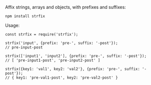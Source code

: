 Affix strings, arrays and objects, with prefixes and suffixes:

`npm install strfix`

Usage:

```node
const strfix = require('strfix');

strfix('input', {prefix: 'pre-', suffix: '-post'});
// pre-input-post

strfix(['input1', 'input2'], {prefix: 'pre-', suffix: '-post'});
// [ 'pre-input1-post', 'pre-input2-post' ]

strfix({key1: 'val1', key2: 'val2'}, {prefix: 'pre-', suffix: '-post'});
// { key1: 'pre-val1-post', key2: 'pre-val2-post' }
```
